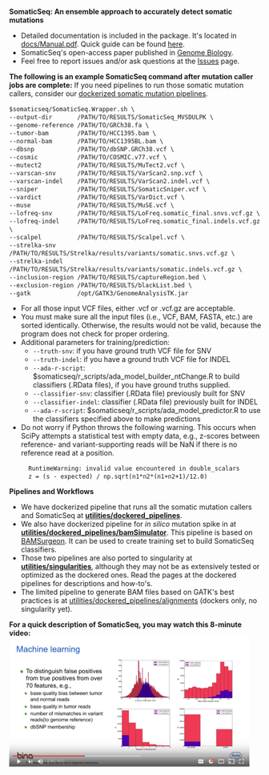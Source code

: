 <b>SomaticSeq: An ensemble approach to accurately detect somatic mutations</b>
* Detailed documentation is included in the package. It's located in [docs/Manual.pdf](docs/Manual.pdf "User Manual"). Quick guide can be found [here](http://bioinform.github.io/somaticseq/).
* SomaticSeq's open-access paper published in [Genome Biology](http://dx.doi.org/10.1186/s13059-015-0758-2 "Fang LT, Afshar PT, Chhibber A, et al. An ensemble approach to accurately detect somatic mutations using SomaticSeq. Genome Biol. 2015;16:197.").
* Feel free to report issues and/or ask questions at the [Issues](../../issues "Issues") page.

<b>The following is an example SomaticSeq command after mutation caller jobs are complete:</b>
If you need pipelines to run those somatic mutation callers, consider our [dockerized somatic mutation pipelines](utilities/dockered_pipelines).
```
$somaticseq/SomaticSeq.Wrapper.sh \
--output-dir       /PATH/TO/RESULTS/SomaticSeq_MVSDULPK \
--genome-reference /PATH/TO/GRCh38.fa \
--tumor-bam        /PATH/TO/HCC1395.bam \
--normal-bam       /PATH/TO/HCC1395BL.bam \
--dbsnp            /PATH/TO/dbSNP.GRCh38.vcf \
--cosmic           /PATH/TO/COSMIC.v77.vcf \
--mutect2          /PATH/TO/RESULTS/MuTect2.vcf \
--varscan-snv      /PATH/TO/RESULTS/VarScan2.snp.vcf \
--varscan-indel    /PATH/TO/RESULTS/VarScan2.indel.vcf \
--sniper           /PATH/TO/RESULTS/SomaticSniper.vcf \
--vardict          /PATH/TO/RESULTS/VarDict.vcf \
--muse             /PATH/TO/RESULTS/MuSE.vcf \
--lofreq-snv       /PATH/TO/RESULTS/LoFreq.somatic_final.snvs.vcf.gz \
--lofreq-indel     /PATH/TO/RESULTS/LoFreq.somatic_final.indels.vcf.gz \
--scalpel          /PATH/TO/RESULTS/Scalpel.vcf \
--strelka-snv      /PATH/TO/RESULTS/Strelka/results/variants/somatic.snvs.vcf.gz \
--strelka-indel    /PATH/TO/RESULTS/Strelka/results/variants/somatic.indels.vcf.gz \
--inclusion-region /PATH/TO/RESULTS/captureRegion.bed \
--exclusion-region /PATH/TO/RESULTS/blackList.bed \
--gatk             /opt/GATK3/GenomeAnalysisTK.jar
```
* For all those input VCF files, either .vcf or .vcf.gz are acceptable. 
* You must make sure all the input files (i.e., VCF, BAM, FASTA, etc.) are sorted identically. Otherwise, the results would not be valid, because the program does not check for proper ordering.
* Additional parameters for training/prediction:
    * ```--truth-snv```:        if you have ground truth VCF file for SNV
    * ```--truth-indel```:      if you have a ground truth VCF file for INDEL
    * ```--ada-r-script```:     $somaticseq/r_scripts/ada_model_builder_ntChange.R to build classifiers (.RData files), if you have ground truths supplied.
    * ```--classifier-snv```:   classifier (.RData file) previously built for SNV
    * ```--classifier-indel```: classifier (.RData file) previously built for INDEL
    * ```--ada-r-script```:     $somaticseq/r_scripts/ada_model_predictor.R to use the classifiers specified above to make predictions
* Do not worry if Python throws the following warning. This occurs when SciPy attempts a statistical test with empty data, e.g., z-scores between reference- and variant-supporting reads will be NaN if there is no reference read at a position.
   ```
     RuntimeWarning: invalid value encountered in double_scalars
     z = (s - expected) / np.sqrt(n1*n2*(n1+n2+1)/12.0)
   ```

<b>Pipelines and Workflows</b>
* We have dockerized pipeline that runs all the somatic mutation callers and SomaticSeq at [**utilities/dockered_pipelines**](utilities/dockered_pipelines).
* We also have dockerized pipeline for *in silico* mutation spike in at [**utilities/dockered_pipelines/bamSimulator**](utilities/dockered_pipelines/bamSimulator). This pipeline is based on [BAMSurgeon](https://github.com/adamewing/bamsurgeon). It can be used to create training set to build SomaticSeq classifiers.
* Those two pipelines are also ported to singularity at [**utilities/singularities**](utilities/singularities), although they may not be as extensively tested or optimized as the dockered ones. Read the pages at the dockered pipelines for descriptions and how-to's. 
* The limited pipeline to generate BAM files based on GATK's best practices is at [utilities/dockered_pipelines/alignments](utilities/dockered_pipelines/alignments) (dockers only, no singularity yet).


<b>For a quick description of SomaticSeq, you may watch this 8-minute video:</b>
  [![SomaticSeq Video](docs/SomaticSeqYoutube.png)](https://www.youtube.com/watch?v=MnJdTQWWN6w "SomaticSeq Video")
